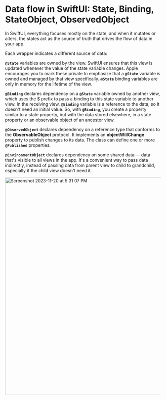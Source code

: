 # Data flow in SwiftUI: State, Binding, StateObject, ObservedObject
In SwiftUI, everything focuses mostly on the state, and when it mutates or alters, the states act as the source of truth that drives the flow of data in your app.

Each wrapper indicates a different source of data:

**`@State`** variables are owned by the view. SwiftUI ensures that this view is updated whenever the value of the state variable changes. Apple encourages you to mark these private to emphasize that a **`@State`** variable is owned and managed by that view specifically. **`@State`** binding variables are only in memory for the lifetime of the view.

**`@Binding`** declares dependency on a **`@State`** variable owned by another view, which uses the $ prefix to pass a binding to this state variable to another view. In the receiving view, **`@Binding`** variable is a reference to the data, so it doesn't need an initial value. So, with **`@Binding`**, you create a property similar to a state property, but with the data stored elsewhere, in a state property or an observable object of an ancestor view.

**`@ObservedObject`** declares dependency on a reference type that conforms to the **ObservableObject** protocol. It implements an **objectWillChange** property to publish changes to its data. The class can define one or more **`@Published`** properties.

**`@EnvironmentObject`** declares dependency on some shared data — data that's visible to all views in the app. It's a convenient way to pass data indirectly, instead of passing data from parent view to child to grandchild, especially if the child view doesn't need it.

<img width="704" alt="Screenshot 2023-11-20 at 5 31 07 PM" src="https://github.com/ToheedKhan/SwiftUIApps/assets/4839453/5aa60c06-47c4-4fcf-a7b1-7ed07dac9d04">
